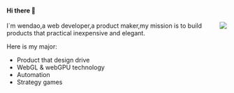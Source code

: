 #### Hi there 👋

<img 
align="right" 
src="https://github-readme-stats.vercel.app/api?username=matrixage&show_icons=true&icon_color=0366d6&text_color=24292e&bg_color=ffffff&hide_title=true" 
/>

I`m wendao,a web developer,a product maker,my mission is to build products that practical inexpensive and elegant.

Here is my major:

- Product that design drive
- WebGL & webGPU technology
- Automation
- Strategy games
